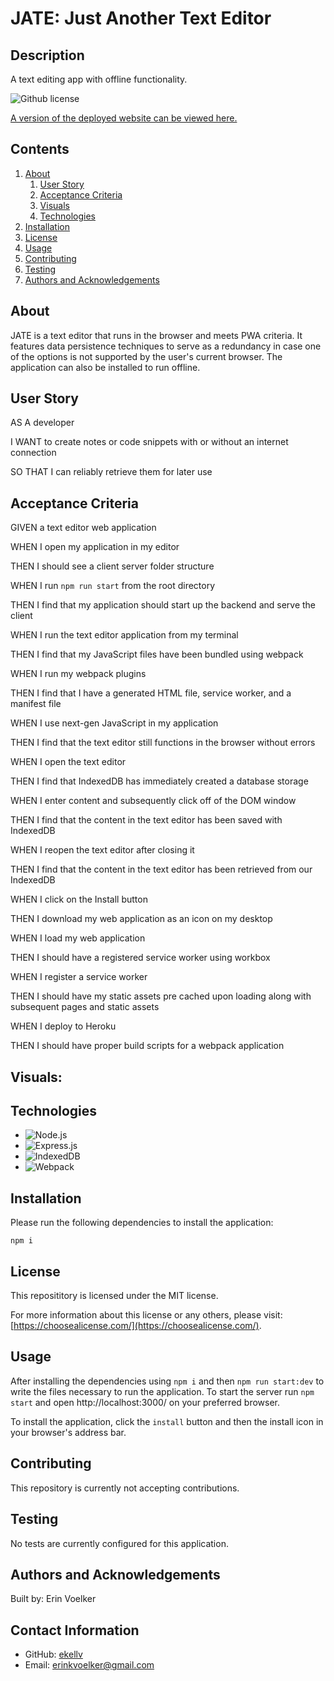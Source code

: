# JATE: Just Another Text Editor

## Description

A text editing app with offline functionality.

![Github license](http://img.shields.io/badge/License-MIT-yellow.svg)

[A version of the deployed website can be viewed here.](https://github.com/ekellv/JATE-Just-Another-Text-Editor)

## Contents

1. [About](#about)
   1. [User Story](#user%20story)
   2. [Acceptance Criteria](#acceptance%20criteria)
   3. [Visuals](#visuals)
   4. [Technologies](#technologies)
2. [Installation](#installation)
3. [License](#license)
4. [Usage](#usage)
5. [Contributing](#contributing)
6. [Testing](#testing)
7. [Authors and Acknowledgements](#authors%20and%20acknowledgements)

## About

JATE is a text editor that runs in the browser and meets PWA criteria. It features data persistence techniques to serve as a redundancy in case one of the options is not supported by the user's current browser. The application can also be installed to run offline.

## User Story

AS A developer

I WANT to create notes or code snippets with or without an internet connection

SO THAT I can reliably retrieve them for later use

## Acceptance Criteria

GIVEN a text editor web application

WHEN I open my application in my editor

THEN I should see a client server folder structure

WHEN I run `npm run start` from the root directory

THEN I find that my application should start up the backend and serve the client

WHEN I run the text editor application from my terminal

THEN I find that my JavaScript files have been bundled using webpack

WHEN I run my webpack plugins

THEN I find that I have a generated HTML file, service worker, and a manifest file

WHEN I use next-gen JavaScript in my application

THEN I find that the text editor still functions in the browser without errors

WHEN I open the text editor

THEN I find that IndexedDB has immediately created a database storage

WHEN I enter content and subsequently click off of the DOM window

THEN I find that the content in the text editor has been saved with IndexedDB

WHEN I reopen the text editor after closing it

THEN I find that the content in the text editor has been retrieved from our IndexedDB

WHEN I click on the Install button

THEN I download my web application as an icon on my desktop

WHEN I load my web application

THEN I should have a registered service worker using workbox

WHEN I register a service worker

THEN I should have my static assets pre cached upon loading along with subsequent pages and static assets

WHEN I deploy to Heroku

THEN I should have proper build scripts for a webpack application

## Visuals:

## Technologies

- ![Node.js](https://nodejs.org/en/)
- ![Express.js](https://expressjs.com/)
- ![IndexedDB](https://developer.mozilla.org/en-US/docs/Web/API/IndexedDB_API)
- ![Webpack](https://webpack.js.org/)

## Installation

Please run the following dependencies to install the application:

`npm i`

## License

This reposititory is licensed under the MIT license.

For more information about this license or any others, please visit: [https://choosealicense.com/](https://choosealicense.com/).

## Usage

After installing the dependencies using `npm i` and then `npm run start:dev` to write the files necessary to run the application. To start the server run `npm start` and open http://localhost:3000/ on your preferred browser.

To install the application, click the `install` button and then the install icon in your browser's address bar.

## Contributing

This repository is currently not accepting contributions.

## Testing

No tests are currently configured for this application.

## Authors and Acknowledgements

Built by: Erin Voelker

## Contact Information

- GitHub: [ekellv](https://github.com/ekellv)
- Email: [erinkvoelker@gmail.com](mailto:erinkvoelker@gmail.com)
